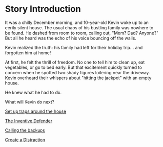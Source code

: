 # Story Introduction

It was a chilly December morning, and 10-year-old Kevin woke up to an eerily silent house. The usual chaos of his bustling family was nowhere to be found. He dashed from room to room, calling out, "Mom? Dad? Anyone?" But all he heard was the echo of his voice bouncing off the walls.

Kevin realized the truth: his family had left for their holiday trip... and forgotten him at home!

At first, he felt the thrill of freedom. No one to tell him to clean up, eat vegetables, or go to bed early. But that excitement quickly turned to concern when he spotted two shady figures loitering near the driveway. Kevin overheard their whispers about "hitting the jackpot" with an empty house.

He knew what he had to do.

What will Kevin do next?

[Set up traps around the house](setuptraps.md)

[The Inventive Defender](inventivedefender.md)

[Calling the backups](callbackup.md)

[Create a Distraction](acleverdistraction.md)

